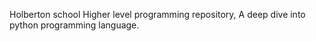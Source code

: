 Holberton school Higher level programming repository, 
A deep dive into python programming language.
